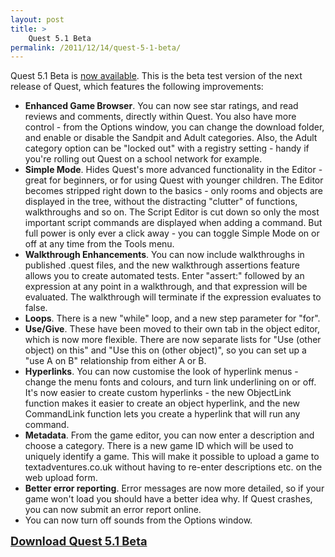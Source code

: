 ```yaml
---
layout: post
title: >
    Quest 5.1 Beta
permalink: /2011/12/14/quest-5-1-beta/
---
```

Quest 5.1 Beta is <a href="http://www.textadventures.co.uk/quest510beta.exe">now available</a>. This is the beta test version of the next release of Quest, which features the following improvements:
<ul>
	<li><strong>Enhanced Game Browser</strong>. You can now see star ratings, and read reviews and comments, directly within Quest. You also have more control - from the Options window, you can change the download folder, and enable or disable the Sandpit and Adult categories. Also, the Adult category option can be "locked out" with a registry setting - handy if you're rolling out Quest on a school network for example.</li>
	<li><strong>Simple Mode</strong>. Hides Quest's more advanced functionality in the Editor - great for beginners, or for using Quest with younger children. The Editor becomes stripped right down to the basics - only rooms and objects are displayed in the tree, without the distracting "clutter" of functions, walkthroughs and so on. The Script Editor is cut down so only the most important script commands are displayed when adding a command. But full power is only ever a click away - you can toggle Simple Mode on or off at any time from the Tools menu.</li>
	<li><strong>Walkthrough Enhancements</strong>. You can now include walkthroughs in published .quest files, and the new walkthrough assertions feature allows you to create automated tests. Enter "assert:" followed by an expression at any point in a walkthrough, and that expression will be evaluated. The walkthrough will terminate if the expression evaluates to false.</li>
	<li><strong>Loops</strong>. There is a new "while" loop, and a new step parameter for "for".</li>
	<li><strong>Use/Give</strong>. These have been moved to their own tab in the object editor, which is now more flexible. There are now separate lists for "Use (other object) on this" and "Use this on (other object)", so you can set up a "use A on B" relationship from either A or B.</li>
	<li><strong>Hyperlinks</strong>. You can now customise the look of hyperlink menus - change the menu fonts and colours, and turn link underlining on or off. It's now easier to create custom hyperlinks - the new ObjectLink function makes it easier to create an object hyperlink, and the new CommandLink function lets you create a hyperlink that will run any command.</li>
	<li><strong>Metadata</strong>. From the game editor, you can now enter a description and choose a category. There is a new game ID which will be used to uniquely identify a game. This will make it possible to upload a game to textadventures.co.uk without having to re-enter descriptions etc. on the web upload form.</li>
	<li><strong>Better error reporting</strong>. Error messages are now more detailed, so if your game won't load you should have a better idea why. If Quest crashes, you can now submit an error report online.</li>
	<li>You can now turn off sounds from the Options window.</li>
</ul>
<a style="font-size:130%;" href="http://www.textadventures.co.uk/quest510beta.exe"><strong>Download Quest 5.1 Beta</strong></a>